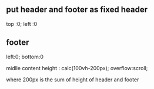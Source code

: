 put header and footer as fixed
header
----
top :0;
left :0

footer
----
left:0;
bottom:0


midlle content
height : calc(100vh-200px);
overflow:scroll;

where 200px is the sum of height of header and footer